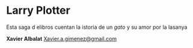  # Larry Plotter

Esta saga d elibros cuentan la istoria de un *gato* y su amor por la lasanya

**Xavier Albalat**
Xavier.a.gimenez@gmail.com
